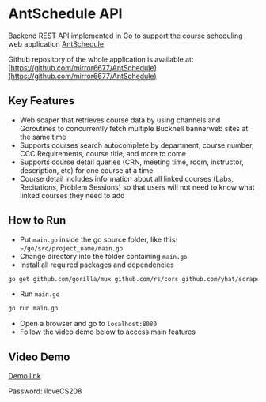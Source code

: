 # AntSchedule API
Backend REST API implemented in Go to support the course scheduling web application [AntSchedule](http://antschedule.io)

Github repository of the whole application is available at: [https://github.com/mirror6677/AntSchedule](https://github.com/mirror6677/AntSchedule)

## Key Features
* Web scaper that retrieves course data by using channels and Goroutines to concurrently fetch multiple Bucknell bannerweb sites at the same time
* Supports courses search autocomplete by department, course number, CCC Requirements, course title, and more to come
* Supports course detail queries (CRN, meeting time, room, instructor, description, etc) for one course at a time
* Course detail includes information about all linked courses (Labs, Recitations, Problem Sessions) so that users will not need to know what linked courses they need to add

## How to Run
* Put `main.go` inside the go source folder, like this: `~/go/src/project_name/main.go`
* Change directory into the folder containing `main.go`
* Install all required packages and dependencies

```bash
go get github.com/gorilla/mux github.com/rs/cors github.com/yhat/scrape golang.org/x/net/html golang.org/x/net/html/atom
```

* Run `main.go`

```bash
go run main.go
```

* Open a browser and go to `localhost:8080`
* Follow the video demo below to access main features

## Video Demo
[Demo link](https://vimeo.com/267703975)

Password: iloveCS208